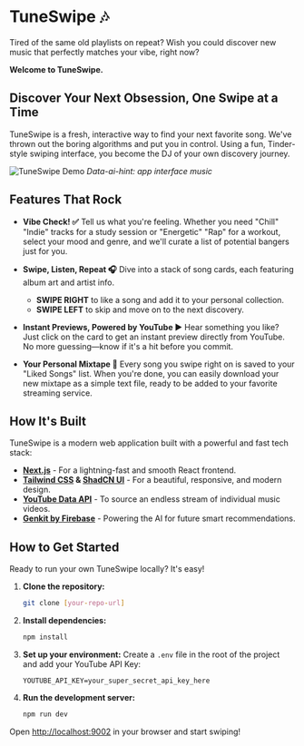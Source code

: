 # TuneSwipe 🎶

Tired of the same old playlists on repeat? Wish you could discover new music that perfectly matches your vibe, right now? 

**Welcome to TuneSwipe.**

## Discover Your Next Obsession, One Swipe at a Time

TuneSwipe is a fresh, interactive way to find your next favorite song. We've thrown out the boring algorithms and put you in control. Using a fun, Tinder-style swiping interface, you become the DJ of your own discovery journey.

![TuneSwipe Demo](https://placehold.co/600x400.png)
*Data-ai-hint: app interface music*

## Features That Rock

- **Vibe Check! ✅**
  Tell us what you're feeling. Whether you need "Chill" "Indie" tracks for a study session or "Energetic" "Rap" for a workout, select your mood and genre, and we'll curate a list of potential bangers just for you.

- **Swipe, Listen, Repeat 🎧**
  Dive into a stack of song cards, each featuring album art and artist info.
  - **SWIPE RIGHT** to like a song and add it to your personal collection.
  - **SWIPE LEFT** to skip and move on to the next discovery.

- **Instant Previews, Powered by YouTube ▶️**
  Hear something you like? Just click on the card to get an instant preview directly from YouTube. No more guessing—know if it's a hit before you commit.

- **Your Personal Mixtape 💾**
  Every song you swipe right on is saved to your "Liked Songs" list. When you're done, you can easily download your new mixtape as a simple text file, ready to be added to your favorite streaming service.

## How It's Built

TuneSwipe is a modern web application built with a powerful and fast tech stack:

- **[Next.js](https://nextjs.org/)** - For a lightning-fast and smooth React frontend.
- **[Tailwind CSS](https://tailwindcss.com/) & [ShadCN UI](https://ui.shadcn.com/)** - For a beautiful, responsive, and modern design.
- **[YouTube Data API](https://developers.google.com/youtube/v3)** - To source an endless stream of individual music videos.
- **[Genkit by Firebase](https://firebase.google.com/docs/genkit)** - Powering the AI for future smart recommendations.

## How to Get Started

Ready to run your own TuneSwipe locally? It's easy!

1.  **Clone the repository:**
    ```bash
    git clone [your-repo-url]
    ```

2.  **Install dependencies:**
    ```bash
    npm install
    ```

3.  **Set up your environment:**
    Create a `.env` file in the root of the project and add your YouTube API Key:
    ```
    YOUTUBE_API_KEY=your_super_secret_api_key_here
    ```

4.  **Run the development server:**
    ```bash
    npm run dev
    ```

Open [http://localhost:9002](http://localhost:9002) in your browser and start swiping!
